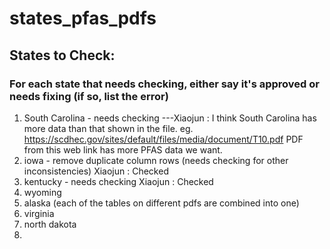# states_pfas_pdfs

## States to Check:
### For each state that needs checking, either say it's approved or needs fixing (if so, list the error)

1. South Carolina - needs checking ---Xiaojun : I think South Carolina has more data than that shown in the file. eg. https://scdhec.gov/sites/default/files/media/document/T10.pdf  PDF from this web link has more PFAS data we want. 
2. iowa - remove duplicate column rows (needs checking for other inconsistencies)  Xiaojun : Checked
3. kentucky - needs checking   Xiaojun : Checked
4. wyoming
5. alaska (each of the tables on different pdfs are combined into one)
6. virginia
7. north dakota
8. 
